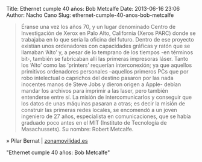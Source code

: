 Title: Ethernet cumple 40 años: Bob Metcalfe
Date: 2013-06-16 23:06
Author: Nacho Cano
Slug: ethernet-cumple-40-anos-bob-metcalfe

> Éranse una vez los años 70, y un lugar denominado Centro de
> Investigación de Xerox en Palo Alto, California (Xeros PARC) donde se
> trabajaba en lo que sería la oficina del futuro. Dentro de ese
> proyecto existían unos ordenadores con capacidades gráficas y ratón
> que se llamaban ’Alto’ y, a pesar de lo temprano de los tiempos -en
> términos bit-, también se fabricaban allí las primeras impresoras
> láser. Tanto los ’Alto’ como las ’printers’ requerían interconexión;
> ya que aquellos primitivos ordenadores personales –aquellos primeros
> PCs que por robo intelectual o caprichos del destino pasaron por las
> nada inocentes manos de Steve Jobs y dieron origen a Apple- debían
> mandar los archivos para imprimir a las laser, pero también entenderse
> entre sí. La misión de intercomunicarlos y conseguir que los datos de
> unas máquinas pasaran a otras; es decir la misión de construir las
> primeras redes locales, se encomendó a un joven ingeniero de 27 años,
> especialista en comunicaciones, que se había graduado poco antes en el
> MIT (Instituto de Tecnología de Masachussets). Su nombre: Robert
> Metcalfe.

» Pilar Bernat | [zonamovilidad.es][]

  [zonamovilidad.es]: http://www.zonamovilidad.es/noticia/5873/Reportajes/Ethernet-cumple-40-anos:-Bob-Metcalfe-En-el-Silicon-Valley-se-suponia-que-tenias-que-inventar-algo-innovar-y-ese-espiritu-se-mantiene.html
    "zonamovilidad.es"
    "Ethernet cumple 40 años: Bob Metcalfe"

